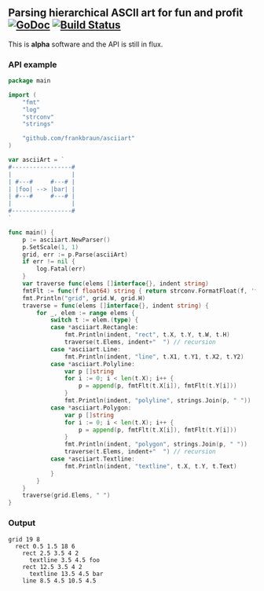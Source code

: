 [comment]: # (This file is generated from templates/readme.tmpl, do not edit!)
## Parsing hierarchical ASCII art for fun and profit [![GoDoc](https://godoc.org/github.com/frankbraun/asciiart?status.png)](http://godoc.org/github.com/frankbraun/asciiart) [![Build Status](https://travis-ci.org/frankbraun/asciiart.png)](https://travis-ci.org/frankbraun/asciiart)

This is **alpha** software and the API is still in flux.

### API example

```go
package main

import (
	"fmt"
	"log"
	"strconv"
	"strings"

	"github.com/frankbraun/asciiart"
)

var asciiArt = `
#-----------------#
|                 |
| #---#     #---# |
| |foo| --> |bar| |
| #---#     #---# |
|                 |
#-----------------#
`

func main() {
	p := asciiart.NewParser()
	p.SetScale(1, 1)
	grid, err := p.Parse(asciiArt)
	if err != nil {
		log.Fatal(err)
	}
	var traverse func(elems []interface{}, indent string)
	fmtFlt := func(f float64) string { return strconv.FormatFloat(f, 'f', -1, 64) }
	fmt.Println("grid", grid.W, grid.H)
	traverse = func(elems []interface{}, indent string) {
		for _, elem := range elems {
			switch t := elem.(type) {
			case *asciiart.Rectangle:
				fmt.Println(indent, "rect", t.X, t.Y, t.W, t.H)
				traverse(t.Elems, indent+"  ") // recursion
			case *asciiart.Line:
				fmt.Println(indent, "line", t.X1, t.Y1, t.X2, t.Y2)
			case *asciiart.Polyline:
				var p []string
				for i := 0; i < len(t.X); i++ {
					p = append(p, fmtFlt(t.X[i]), fmtFlt(t.Y[i]))
				}
				fmt.Println(indent, "polyline", strings.Join(p, " "))
			case *asciiart.Polygon:
				var p []string
				for i := 0; i < len(t.X); i++ {
					p = append(p, fmtFlt(t.X[i]), fmtFlt(t.Y[i]))
				}
				fmt.Println(indent, "polygon", strings.Join(p, " "))
				traverse(t.Elems, indent+"  ") // recursion
			case *asciiart.Textline:
				fmt.Println(indent, "textline", t.X, t.Y, t.Text)
			}
		}
	}
	traverse(grid.Elems, " ")
}

```

### Output

```
grid 19 8
  rect 0.5 1.5 18 6
    rect 2.5 3.5 4 2
      textline 3.5 4.5 foo
    rect 12.5 3.5 4 2
      textline 13.5 4.5 bar
    line 8.5 4.5 10.5 4.5
```
